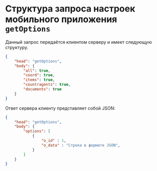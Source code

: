 # Структура запроса настроек мобильного приложения `getOptions`

Данный запрос передаётся клиентом серверу и имеет следующую структуру.

```json
{
    "head": "getOptions",
    "body": {
        "all": true,
        "coord": true,
        "items": true,
        "countragents": true,
        "documents": true
    }
}
```

Ответ сервера клиенту представляет собой JSON:

```json
{
    "head": "getOptions",
    "body": {
        "options": [
            {
                "o_id" : 1,
                "o_data" : "Строка в формате JSON",
            }
        ]   
    }
}
```

